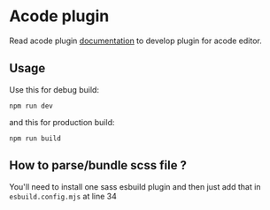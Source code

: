 # Acode plugin

Read acode plugin [documentation](https://acode.app/plugin-docs) to develop plugin for acode editor.

## Usage

Use this for debug build:

```
npm run dev
```

and this for production build:

```
npm run build
```

## How to parse/bundle scss file ?

You'll need to install one sass esbuild plugin and then just add that in `esbuild.config.mjs` at line 34